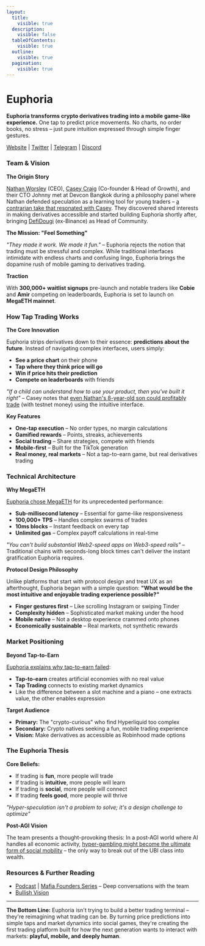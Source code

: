 ```yaml
---
layout:
  title:
    visible: true
  description:
    visible: false
  tableOfContents:
    visible: true
  outline:
    visible: true
  pagination:
    visible: true
---
```


# Euphoria

**Euphoria transforms crypto derivatives trading into a mobile game-like experience.** One tap to predict price movements. No charts, no order books, no stress – just pure intuition expressed through simple finger gestures.

[Website](https://euphoria.finance/) | [Twitter](https://x.com/Euphoria_fi) | [Telegram](https://t.me/euphoria_fi) | [Discord](https://discord.gg/euphoriafi)

### Team & Vision

**The Origin Story**

[Nathan Worsley](https://x.com/NathanWorsley_) (CEO), [Casey Craig](https://x.com/gmcaseycraig) (Co-founder & Head of Growth), and their CTO Johnny met at Devcon Bangkok during a philosophy panel where Nathan defended speculation as a learning tool for young traders – [a contrarian take that resonated with Casey](https://x.com/Euphoria_fi/status/1886911706896453830). They discovered shared interests in making derivatives accessible and started building Euphoria shortly after, bringing [DefiDougi](https://x.com/DefiDougi) (ex-Binance) as Head of Community.

**The Mission: "Feel Something"**

_"They made it work. We made it fun."_ – Euphoria rejects the notion that trading must be stressful and complex. While traditional interfaces intimidate with endless charts and confusing lingo, Euphoria brings the dopamine rush of mobile gaming to derivatives trading.

**Traction**

With **300,000+ waitlist signups** pre-launch and notable traders like **Cobie** and **Amir** competing on leaderboards, Euphoria is set to launch on **MegaETH mainnet**.

### How Tap Trading Works

**The Core Innovation**

Euphoria strips derivatives down to their essence: **predictions about the future**. Instead of navigating complex interfaces, users simply:

* **See a price chart** on their phone
* **Tap where they think price will go**
* **Win if price hits their prediction**
* **Compete on leaderboards** with friends

_"If a child can understand how to use your product, then you've built it right"_ – Casey notes that [even Nathan's 8-year-old son could profitably trade](https://x.com/Euphoria_fi/status/1886911706896453830) (with testnet money) using the intuitive interface.

**Key Features**

* **One-tap execution** – No order types, no margin calculations
* **Gamified rewards** – Points, streaks, achievements
* **Social trading** – Share strategies, compete with friends
* **Mobile-first** – Built for the TikTok generation
* **Real money, real markets** – Not a tap-to-earn game, but real derivatives trading

### Technical Architecture

**Why MegaETH**

[Euphoria chose MegaETH](https://x.com/Euphoria_fi/status/1881460876492058640) for its unprecedented performance:

* **Sub-millisecond latency** – Essential for game-like responsiveness
* **100,000+ TPS** – Handles complex swarms of trades
* **10ms blocks** – Instant feedback on every tap
* **Unlimited gas** – Complex payoff calculations in real-time

_"You can't build substantial Web2-speed apps on Web3-speed rails"_ – Traditional chains with seconds-long block times can't deliver the instant gratification Euphoria requires.

**Protocol Design Philosophy**

Unlike platforms that start with protocol design and treat UX as an afterthought, Euphoria began with a simple question: **"What would be the most intuitive and enjoyable trading experience possible?"**

* **Finger gestures first** – Like scrolling Instagram or swiping Tinder
* **Complexity hidden** – Sophisticated market making under the hood
* **Mobile native** – Not a desktop experience crammed onto phones
* **Economically sustainable** – Real markets, not synthetic rewards

### Market Positioning

**Beyond Tap-to-Earn**

[Euphoria explains why tap-to-earn failed](https://x.com/Euphoria_fi/status/1889385835478602048):

* **Tap-to-earn** creates artificial economies with no real value
* **Tap Trading** connects to existing market dynamics
* Like the difference between a slot machine and a piano – one extracts value, the other enables expression

**Target Audience**

* **Primary:** The "crypto-curious" who find Hyperliquid too complex
* **Secondary:** Crypto natives seeking a fun, mobile trading experience
* **Vision:** Make derivatives as accessible as Robinhood made options

### The Euphoria Thesis

**Core Beliefs:**

* If trading is **fun**, more people will trade
* If trading is **intuitive**, more people will learn
* If trading is **social**, more people will connect
* If trading **feels good**, more people will thrive

_"Hyper-speculation isn't a problem to solve; it's a design challenge to optimize"_

**Post-AGI Vision**

The team presents a thought-provoking thesis: In a post-AGI world where AI handles all economic activity, [hyper-gambling might become the ultimate form of social mobility](https://x.com/Euphoria_fi/status/1886911706896453830) – the only way to break out of the UBI class into wealth.

### Resources & Further Reading

* [Podcast](https://x.com/Euphoria_fi/status/1927756875744821714) | [Mafia Founders Series](https://x.com/0xMegaMafia/status/1928136729447252198) – Deep conversations with the team
* [Bullish Vision ](https://x.com/Euphoria_fi/status/1928512106409742836)

***

**The Bottom Line:** Euphoria isn't trying to build a better trading terminal – they're reimagining what trading can be. By turning price predictions into simple taps and market dynamics into social games, they're creating the first trading platform built for how the next generation wants to interact with markets: **playful, mobile, and deeply human**.

